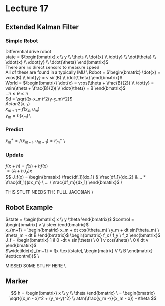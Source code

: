 # Lecture 17

## Extended Kalman Filter

### Simple Robot

Differential drive robot \
state = $\begin{bmatrix} x \\ y \\ \theta \\ \dot{x} \\ \dot{y} \\ \dot{\theta} \\ \ddot{x} \\ \ddot{y} \\ \ddot{\theta} \end{bmatrix}$ \
There are no direct sensors to measure speed \
All of these are found in a typically IMU \ 
Robot = $\begin{bmatrix} \dot{x} = vcos(B) \\ \dot{y} = v sin(B) \\ \dot{\theta} \end{bmatrix}$ \
World = $\begin{bmatrix} \dot{x} = vcos(\theta + \frac{B}{2}) \\ \dot{y} = vsin(\theta + \frac{B}{2}) \\ \dot{\theta} = B \end{bmatrix}$ \
$- \pi \leq \theta \leq \pi$ \
$d = \sqrt{(x-x_m)^2(y-y_m)^2}$ \
$Actan2(x,y)$ \
$x_{m+1} - f(x_m, u_m)$ \
$y_m = h(x_m)$ \

### Predict

$\widetilde{x}_m^+ = f(\widetilde{x}_{m-1}, u_{m-1}) = P_m^+$ \

### Update

$f(x+h) = f(x) + h f(x)$ \
$= (A + h J_A)x$ \
$$
J_f(x) = \begin{bmatrix} \frac{df_1}{dx_1} & \frac{df_1}{dx_2} & ... * \frac{df_1}{dx_m} \\
... \\
\frac{df_m}{dx_1} \end{bmatrix}$ \

THIS STUFF NEEDS THE FULL JACOBIAN \

## Robot Example

$state = \begin{bmatrix} x \\ y \theta \end{bmatrix}$
$control = \begin{bmatrix} v \\ steer \end{bmatrix}$ \
x_{m+1} = \begin{bmatrix} x_m + dt cos(\theta_m) \\ y_m + dt sin(\theta_m) \\ \theta_m + dt B \end{bmatrix}$ \begin{bmatrix} f_x \\ f_y \\ f_z \end{bmatrix}$ \
J_f = \begin{bmatrix} 1 & 0 -dt v sin(\theta) \\ 0 1 v cos(\theta) \\ 0 0 dt v \end{bmatrix}$ \
$\widetilde{x}_{m+1} = f(x \text(state), \begin{matrix} V \\ B \end{matrix} \text(control))$ \

MISSED SOME STUFF HERE \

## Marker
$$
h = \begin{bmatrix} x \\ y \\ \theta \end{bmatrix} \ 
= \begin{bmatrix} \sqrt{(x_m - x)^2 + (y_m-y)^2} \\ atan(\frac{y_m -y}{x_m - x}) - \theta
$$
